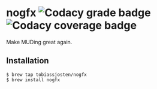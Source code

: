 # nogfx ![Codacy grade badge](https://app.codacy.com/project/badge/Grade/6168e833879a4fd5b56a6776ffd05d7f) ![Codacy coverage badge](https://app.codacy.com/project/badge/Coverage/6168e833879a4fd5b56a6776ffd05d7f)

Make MUDing great again.

## Installation

```
$ brew tap tobiassjosten/nogfx
$ brew install nogfx
```
